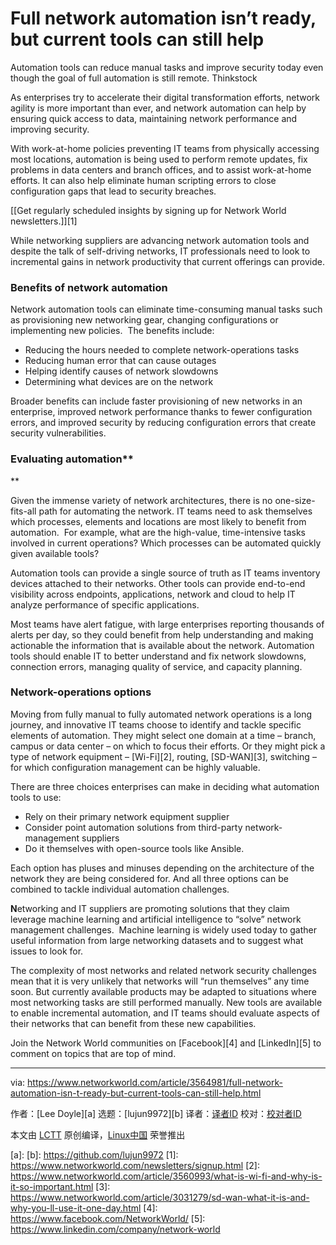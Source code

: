 [#]: collector: (lujun9972)
[#]: translator: ( )
[#]: reviewer: ( )
[#]: publisher: ( )
[#]: url: ( )
[#]: subject: (Full network automation isn’t ready, but current tools can still help)
[#]: via: (https://www.networkworld.com/article/3564981/full-network-automation-isn-t-ready-but-current-tools-can-still-help.html)
[#]: author: (Lee Doyle )

Full network automation isn’t ready, but current tools can still help
======
Automation tools can reduce manual tasks and improve security today even though the goal of full automation is still remote.
Thinkstock

As enterprises try to accelerate their digital transformation efforts, network agility is more important than ever, and network automation can help by ensuring quick access to data, maintaining network performance and improving security.

With work-at-home policies preventing IT teams from physically accessing most locations, automation is being used to perform remote updates, fix problems in data centers and branch offices, and to assist work-at-home efforts. It can also help eliminate human scripting errors to close configuration gaps that lead to security breaches.

[[Get regularly scheduled insights by signing up for Network World newsletters.]][1]

While networking suppliers are advancing network automation tools and despite the talk of self-driving networks, IT professionals need to look to incremental gains in network productivity that current offerings can provide.

### Benefits of network automation

Network automation tools can eliminate time-consuming manual tasks such as provisioning new networking gear, changing configurations or implementing new policies.  The benefits include:

  * Reducing the hours needed to complete network-operations tasks
  * Reducing human error that can cause outages
  * Helping identify causes of network slowdowns
  * Determining what devices are on the network



Broader benefits can include faster provisioning of new networks in an enterprise, improved network performance thanks to fewer configuration errors, and improved security by reducing configuration errors that create security vulnerabilities.

### Evaluating automation**

**

Given the immense variety of network architectures, there is no one-size-fits-all path for automating the network. IT teams need to ask themselves which processes, elements and locations are most likely to benefit from automation.  For example, what are the high-value, time-intensive tasks involved in current operations? Which processes can be automated quickly given available tools?

Automation tools can provide a single source of truth as IT teams inventory devices attached to their networks. Other tools can provide end-to-end visibility across endpoints, applications, network and cloud to help IT analyze performance of specific applications.

Most teams have alert fatigue, with large enterprises reporting thousands of alerts per day, so they could benefit from help understanding and making actionable the information that is available about the network. Automation tools should enable IT to better understand and fix network slowdowns, connection errors, managing quality of service, and capacity planning.

### Network-operations options

Moving from fully manual to fully automated network operations is a long journey, and innovative IT teams choose to identify and tackle specific elements of automation. They might select one domain at a time – branch, campus or data center – on which to focus their efforts. Or they might pick a type of network equipment – [Wi-Fi][2], routing, [SD-WAN][3], switching – for which configuration management can be highly valuable.

There are three choices enterprises can make in deciding what automation tools to use:

  * Rely on their primary network equipment supplier
  * Consider point automation solutions from third-party network-management suppliers
  * Do it themselves with open-source tools like Ansible.



Each option has pluses and minuses depending on the architecture of the network they are being considered for. And all three options can be combined to tackle individual automation challenges.

**N**etworking and IT suppliers are promoting solutions that they claim leverage machine learning and artificial intelligence to “solve” network management challenges.  Machine learning is widely used today to gather useful information from large networking datasets and to suggest what issues to look for.

The complexity of most networks and related network security challenges mean that it is very unlikely that networks will “run themselves” any time soon. But currently available products may be adapted to situations where most networking tasks are still performed manually. New tools are available to enable incremental automation, and IT teams should evaluate aspects of their networks that can benefit from these new capabilities.

Join the Network World communities on [Facebook][4] and [LinkedIn][5] to comment on topics that are top of mind.

--------------------------------------------------------------------------------

via: https://www.networkworld.com/article/3564981/full-network-automation-isn-t-ready-but-current-tools-can-still-help.html

作者：[Lee Doyle][a]
选题：[lujun9972][b]
译者：[译者ID](https://github.com/译者ID)
校对：[校对者ID](https://github.com/校对者ID)

本文由 [LCTT](https://github.com/LCTT/TranslateProject) 原创编译，[Linux中国](https://linux.cn/) 荣誉推出

[a]: 
[b]: https://github.com/lujun9972
[1]: https://www.networkworld.com/newsletters/signup.html
[2]: https://www.networkworld.com/article/3560993/what-is-wi-fi-and-why-is-it-so-important.html
[3]: https://www.networkworld.com/article/3031279/sd-wan-what-it-is-and-why-you-ll-use-it-one-day.html
[4]: https://www.facebook.com/NetworkWorld/
[5]: https://www.linkedin.com/company/network-world
